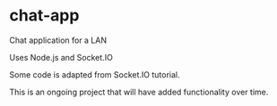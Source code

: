 # chat-app
Chat application for a LAN

Uses Node.js and Socket.IO

Some code is adapted from Socket.IO tutorial.

This is an ongoing project that will have added functionality over time.
